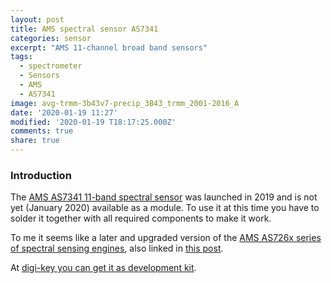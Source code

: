 ```yaml
---
layout: post
title: AMS spectral sensor AS7341
categories: sensor
excerpt: "AMS 11-channel broad band sensors"
tags:
  - spectrometer
  - Sensors
  - AMS
  - AS7341
image: avg-trmm-3b43v7-precip_3B43_trmm_2001-2016_A
date: '2020-01-19 11:27'
modified: '2020-01-19 T18:17:25.000Z'
comments: true
share: true
---
```


### Introduction

The [AMS AS7341 11-band spectral sensor](https://ams.com/ko/as7341?fbclid=IwAR3RyybhA7qlqQo8N8hP6GgB0USwy7JsjBKn_7Tohk5hR1qRGd4WeozAuhA) was launched in 2019 and is not yet (January 2020) available as a module. To use it at this time you have to solder it together with all required components to make it work.

To me it seems like a later and upgraded version of the [AMS AS726x series of spectral sensing engines](https://ams.com/AS7261), also linked in [this post](../sensors-AS726X-spectrometer).


At [digi-key you can get it as development kit](https://www.digikey.se/products/en/development-boards-kits-programmers/evaluation-boards-sensors/795?k=ams%20as7341).
